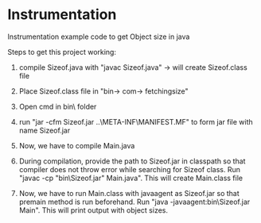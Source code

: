 # Instrumentation

Instrumentation example code to get Object size in java

Steps to get this project working:
1) compile Sizeof.java with "javac Sizeof.java" -> will create Sizeof.class file

2) Place Sizeof.class file in "bin-> com-> fetchingsize"

3) Open cmd in bin\ folder

4) run "jar -cfm Sizeof.jar ..\META-INF\MANIFEST.MF" to form jar file with name Sizeof.jar

5) Now, we have to compile Main.java

6) During compilation, provide the path to Sizeof.jar in classpath so that compiler does not throw error while searching for Sizeof class. Run "javac -cp "bin\Sizeof.jar" Main.java". This will create Main.class file

7) Now, we have to run Main.class with javaagent as Sizeof.jar so that premain method is run beforehand. Run "java -javaagent:bin\Sizeof.jar Main". This will print output with object sizes.
